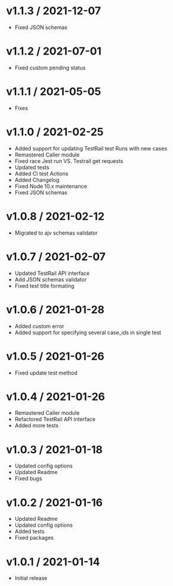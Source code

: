 v1.1.3 / 2021-12-07
==================

* Fixed JSON schemas

v1.1.2 / 2021-07-01
==================

* Fixed custom pending status

v1.1.1 / 2021-05-05
==================

* Fixes

v1.1.0 / 2021-02-25
==================

* Added support for updating TestRail test Runs with new cases
* Remastered Caller module
* Fixed race Jest run VS. Testrail get requests  
* Updated tests
* Added CI test Actions  
* Added Changelog
* Fixed Node 10.x maintenance
* Fixed JSON schemas

v1.0.8 / 2021-02-12
==================

* Migrated to ajv schemas validator

v1.0.7 / 2021-02-07
==================

* Updated TestRail API interface
* Add JSON schemas validator
* Fixed test title formating


v1.0.6 / 2021-01-28
==================

* Added custom error
* Added support for specifying several case_ids in single test

v1.0.5 / 2021-01-26
==================

* Fixed update test method

v1.0.4 / 2021-01-26
==================

* Remastered Caller module
* Refactored TestRail API interface
* Added more tests

v1.0.3 / 2021-01-18
==================

* Updated config options
* Updated Readme
* Fixed bugs

v1.0.2 / 2021-01-16
==================

* Updated Readme
* Updated config options
* Added tests
* Fixed packages

v1.0.1 / 2021-01-14
==================

* Initial release